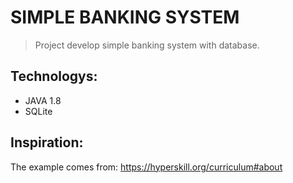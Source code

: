 # SIMPLE BANKING SYSTEM
> Project develop simple banking system with database.

## Technologys:
* JAVA 1.8
* SQLite

## Inspiration: 
The example comes from: https://hyperskill.org/curriculum#about
